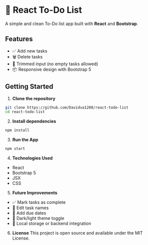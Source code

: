 # 📝 React To-Do List

A simple and clean To-Do list app built with **React** and **Bootstrap**.

## Features

- ✅ Add new tasks
- 🗑️ Delete tasks
- 🎯 Trimmed input (no empty tasks allowed)
- 📦 Responsive design with Bootstrap 5

## Getting Started

1. **Clone the repository**

```bash
git clone https://github.com/Davidva1208/react-todo-list
cd react-todo-list
```

2. **Install dependencies**

```bash
npm install
```

3. **Run the App**

```bash
npm start
```

4. **Technologies Used**

- React
- Bootstrap 5
- JSX
- CSS

5. **Future Improvements**

- ✅ Mark tasks as complete
- 🔄 Edit task names
- 📆 Add due dates
- 🌙 Dark/light theme toggle
- 📁 Local storage or backend integration

6. **License**
   This project is open source and available under the MIT License.
